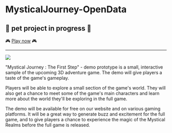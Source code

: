 # MysticalJourney-OpenData
🧩 pet project in progress 🧩
-------------------

🎮 [Play now](https://danieldarvin.itch.io/mystical-journey-the-first-step) 🎮

-------------------
![](https://github.com/DanyDarvin/MysticalJourney-OpenData/blob/main/Images/DanyDarvin1_1.gif)

"Mystical Journey : The First Step"  - demo prototype is a small, interactive sample of the upcoming 3D adventure game. The demo will give players a taste of the game's gameplay.

Players will be able to explore a small section of the game's world. They will also get a chance to meet some of the game's main characters and learn more about the world they'll be exploring in the full game.

The demo will be available for free on our website and on various gaming platforms. It will be a great way to generate buzz and excitement for the full game, and to give players a chance to experience the magic of the Mystical Realms before the full game is released.
